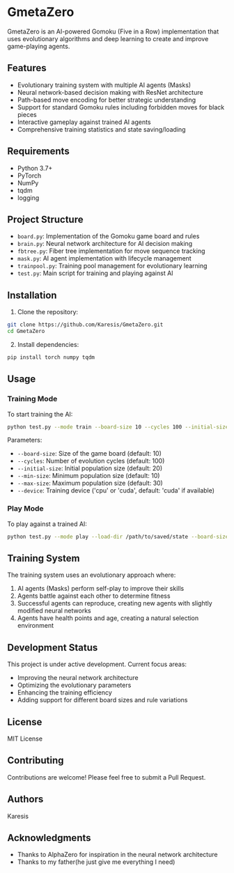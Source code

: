 # GmetaZero

GmetaZero is an AI-powered Gomoku (Five in a Row) implementation that uses evolutionary algorithms and deep learning to create and improve game-playing agents.

## Features

- Evolutionary training system with multiple AI agents (Masks)
- Neural network-based decision making with ResNet architecture
- Path-based move encoding for better strategic understanding
- Support for standard Gomoku rules including forbidden moves for black pieces
- Interactive gameplay against trained AI agents
- Comprehensive training statistics and state saving/loading

## Requirements

- Python 3.7+
- PyTorch
- NumPy
- tqdm
- logging

## Project Structure

- `board.py`: Implementation of the Gomoku game board and rules
- `brain.py`: Neural network architecture for AI decision making
- `fbtree.py`: Fiber tree implementation for move sequence tracking
- `mask.py`: AI agent implementation with lifecycle management
- `trainpool.py`: Training pool management for evolutionary learning
- `test.py`: Main script for training and playing against AI

## Installation

1. Clone the repository:
```bash
git clone https://github.com/Karesis/GmetaZero.git
cd GmetaZero
```

2. Install dependencies:
```bash
pip install torch numpy tqdm
```

## Usage

### Training Mode

To start training the AI:

```bash
python test.py --mode train --board-size 10 --cycles 100 --initial-size 20
```

Parameters:
- `--board-size`: Size of the game board (default: 10)
- `--cycles`: Number of evolution cycles (default: 100)
- `--initial-size`: Initial population size (default: 20)
- `--min-size`: Minimum population size (default: 10)
- `--max-size`: Maximum population size (default: 30)
- `--device`: Training device ('cpu' or 'cuda', default: 'cuda' if available)

### Play Mode

To play against a trained AI:

```bash
python test.py --mode play --load-dir /path/to/saved/state --board-size 10
```

## Training System

The training system uses an evolutionary approach where:
1. AI agents (Masks) perform self-play to improve their skills
2. Agents battle against each other to determine fitness
3. Successful agents can reproduce, creating new agents with slightly modified neural networks
4. Agents have health points and age, creating a natural selection environment

## Development Status

This project is under active development. Current focus areas:
- Improving the neural network architecture
- Optimizing the evolutionary parameters
- Enhancing the training efficiency
- Adding support for different board sizes and rule variations

## License

MIT License

## Contributing

Contributions are welcome! Please feel free to submit a Pull Request.

## Authors

Karesis

## Acknowledgments

- Thanks to AlphaZero for inspiration in the neural network architecture
- Thanks to my father(he just give me everything I need)
